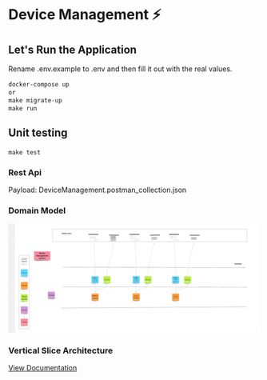 # Device Management ⚡️

## Let's Run the Application 

Rename .env.example to .env and then fill it out with the real values.

```
docker-compose up
or
make migrate-up
make run
```
## Unit testing
```
make test
```

### Rest Api
Payload: DeviceManagement.postman_collection.json

### Domain Model
![Image](./assets/event-modeling.png?raw=true)

### Vertical Slice Architecture
[View Documentation](assets/vertical_slice_and_event_modeling.pdf)